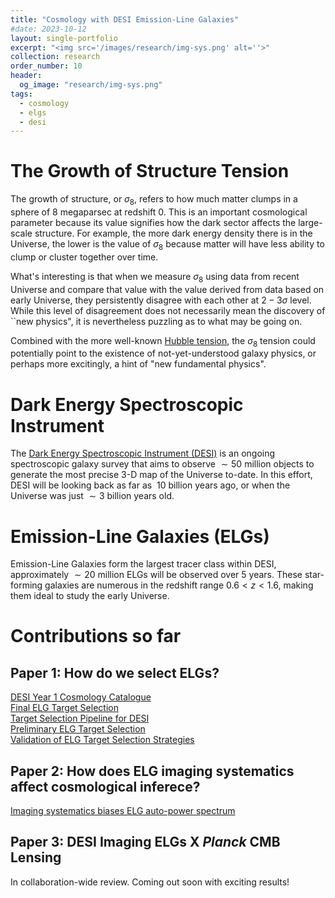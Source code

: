 ```yaml
---
title: "Cosmology with DESI Emission-Line Galaxies"
#date: 2023-10-12
layout: single-portfolio
excerpt: "<img src='/images/research/img-sys.png' alt=''>"
collection: research
order_number: 10
header: 
  og_image: "research/img-sys.png"
tags:
  - cosmology
  - elgs
  - desi
---
```


# The Growth of Structure Tension
The growth of structure, or $\sigma_8$, refers to how much matter clumps in a sphere of $8$ megaparsec at redshift $0$. This is an important cosmological parameter because its value signifies how the dark sector affects the large-scale structure. For example, the more dark energy density there is in the Universe, the lower is the value of $\sigma_8$ because matter will have less ability to clump or cluster together over time. 

What's interesting is that when we measure $\sigma_8$ using data from recent Universe and compare that value with the value derived from data based on early Universe, they persistently disagree with each other at $2 - 3 \sigma$ level. While this level of disagreement does not necessarily mean the discovery of ``new physics", it is nevertheless puzzling as to what may be going on. 

[//]: # (Add sig8 figure comparison)

Combined with the more well-known [Hubble tension](https://en.wikipedia.org/wiki/Hubble%27s_law#Hubble_tension), the $\sigma_8$ tension could potentially point to the existence of not-yet-understood galaxy physics, or perhaps more excitingly, a hint of "new fundamental physics".  
# Dark Energy Spectroscopic Instrument

The [Dark Energy Spectroscopic Instrument (DESI)](https://desi.lbl.gov/) is an ongoing spectroscopic galaxy survey that aims to observe $\sim 50$ million objects to generate the most precise $3$-D map of the Universe to-date. In this effort, DESI will be looking back as far as $~10$ billion years ago, or when the Universe was just $\sim 3$ billion years old. 

# Emission-Line Galaxies (ELGs)

Emission-Line Galaxies form the largest tracer class within DESI, approximately $\sim 20$ million ELGs will be observed over $5$ years. These star-forming galaxies are numerous in the redshift range $0.6 < z < 1.6$, making them ideal to study the early Universe.
# Contributions so far
## Paper 1: How do we select ELGs?
[DESI Year 1 Cosmology Catalogue](https://arxiv.org/pdf/2405.16593)\
[Final ELG Target Selection](https://arxiv.org/pdf/2208.08513)\
[Target Selection Pipeline for DESI](https://arxiv.org/pdf/2208.08518)\
[Preliminary ELG Target Selection](https://arxiv.org/pdf/2010.11281)\
[Validation of ELG Target Selection Strategies](https://arxiv.org/pdf/2007.14484)
## Paper 2: How does ELG imaging systematics affect cosmological inferece?
[Imaging systematics biases ELG auto-power spectrum](https://arxiv.org/pdf/2305.11956)

## Paper 3: DESI Imaging ELGs X *Planck* CMB Lensing
In collaboration-wide review. Coming out soon with exciting results!